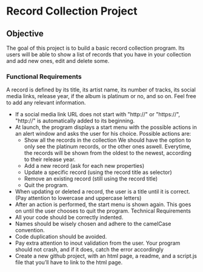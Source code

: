 # Record Collection Project

## Objective

The goal of this project is to build a basic record collection program. Its users will be able to show a list of records that you have in your collection and add new ones, edit and delete some.

### Functional Requirements

 A record is defined by its title, its artist name, its number of tracks, its social media links, release year, if the album is platinum or no, and so on. Feel free to add any relevant information.
* If a social media link URL does not start with "http://" or "https://", "http://" is automatically added to its beginning.
* At launch, the program displays a start menu with the possible actions in an alert window and asks the user for his choice. Possible actions are:
    * Show all the records in the collection
We should have the option to only see the platinum records, or the other ones aswell. Everytime, the records will be shown from the oldest to the newest, according to their release year.
    * Add a new record (ask for each new properties)
    * Update a specific record (using the record title as selector)
    * Remove an existing record (still using the record title)
    * Quit the program.
* When updating or deleted a record, the user is a title until it is correct. (Pay attention to lowercase and uppercase letters)
* After an action is performed, the start menu is shown again. This goes on until the user chooses to quit the program.
Technical Requirements
* All your code should be correctly indented.
* Names should be wisely chosen and adhere to the camelCase convention.
* Code duplication should be avoided.
* Pay extra attention to inout validation from the user. Your program should not crash, and if it does, catch the error accordingly
* Create a new github project, with an html page, a readme, and a script.js file that you’ll have to link to the html page.

